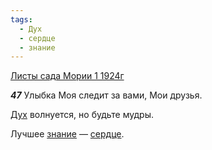 ```yaml
---
tags:
  - Дух
  - сердце
  - знание
---
```


[Листы сада Мории 1 1924г](https://127.0.0.1:4002/agni/1924)

___47___
Улыбка Моя следит за вами, Мои друзья.   

[Дух](../../../tags/#Дух) волнуется, но будьте мудры.   

Лучшее [знание](../../../tags/#знание) — [сердце](../../../tags/#сердце).   

